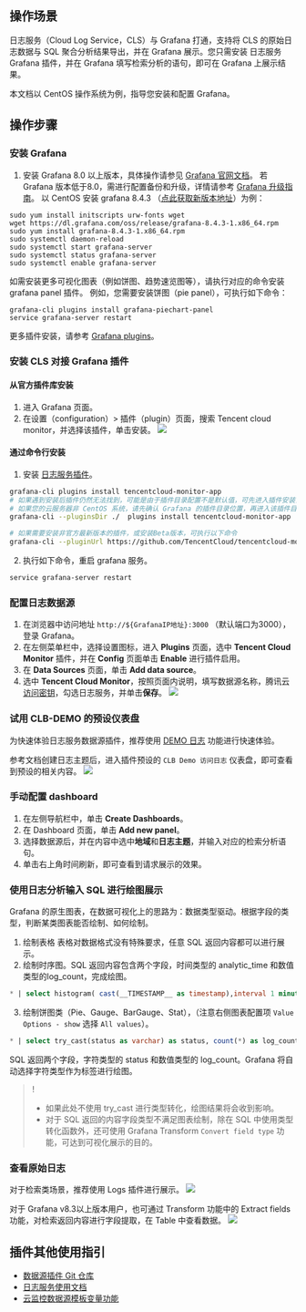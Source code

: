 ## 操作场景

日志服务（Cloud Log Service，CLS）与 Grafana 打通，支持将 CLS 的原始日志数据与 SQL 聚合分析结果导出，并在 Grafana 展示。您只需安装 日志服务 Grafana 插件，并在 Grafana 填写检索分析的语句，即可在 Grafana 上展示结果。

本文档以 CentOS 操作系统为例，指导您安装和配置 Grafana。

## 操作步骤

### 安装 Grafana

1. 安装 Grafana 8.0 以上版本，具体操作请参见 [Grafana 官网文档](https://grafana.com/docs/grafana/latest/installation/)。
若 Grafana 版本低于8.0，需进行配置备份和升级，详情请参考 [Grafana 升级指南](https://grafana.com/docs/grafana/latest/installation/upgrading/)。
以 CentOS  安装 grafana 8.4.3 （[点此获取新版本地址](https://grafana.com/grafana/download?pg=get&plcmt=selfmanaged-box1-cta1&edition=oss)）为例：
```
sudo yum install initscripts urw-fonts wget
wget https://dl.grafana.com/oss/release/grafana-8.4.3-1.x86_64.rpm
sudo yum install grafana-8.4.3-1.x86_64.rpm
sudo systemctl daemon-reload
sudo systemctl start grafana-server
sudo systemctl status grafana-server
sudo systemctl enable grafana-server
```
如需安装更多可视化图表（例如饼图、趋势速览图等），请执行对应的命令安装 grafana panel 插件。
例如，您需要安装饼图（pie panel），可执行如下命令：
```
grafana-cli plugins install grafana-piechart-panel
service grafana-server restart
```
更多插件安装，请参考 [Grafana plugins](https://grafana.com/grafana/plugins?type=panel)。


### 安装 CLS 对接 Grafana 插件

#### 从官方插件库安装

1. 进入 Grafana 页面。
2. 在设置（configuration）> 插件（plugin）页面，搜索 Tencent cloud monitor，并选择该插件，单击安装。
![](https://qcloudimg.tencent-cloud.cn/raw/0edf0fe478d2d3364a1c5cc5b9045824.png)


#### 通过命令行安装

1. 安装 [日志服务插件](https://grafana.com/grafana/plugins/tencentcloud-monitor-app/)。
```sh
grafana-cli plugins install tencentcloud-monitor-app
# 如果遇到安装后插件仍然无法找到，可能是由于插件目录配置不是默认值，可先进入插件安装目录，并执行以下命令
# 如果您的云服务器非 CentOS 系统，请先确认 Grafana 的插件目录位置，再进入该插件目录进行安装。
grafana-cli --pluginsDir ./  plugins install tencentcloud-monitor-app

# 如果需要安装非官方最新版本的插件，或安装Beta版本，可执行以下命令
grafana-cli --pluginUrl https://github.com/TencentCloud/tencentcloud-monitor-grafana-app/archive/refs/tags/${VERSION}.zip plugins install tencentcloud-monitor-app
```
2. 执行如下命令，重启 grafana 服务。
```sh
service grafana-server restart
```


### 配置日志数据源

1. 在浏览器中访问地址  `http://${GrafanaIP地址}:3000` （默认端口为3000），登录 Grafana。
2. 在左侧菜单栏中，选择设置图标，进入 **Plugins** 页面，选中 **Tencent Cloud Monitor** 插件，并在 **Config** 页面单击 **Enable** 进行插件启用。
3. 在 **Data Sources** 页面，单击 **Add data source**。
4. 选中 **Tencent Cloud Monitor**，按照页面内说明，填写数据源名称，腾讯云 [访问密钥](https://console.cloud.tencent.com/cam/capi)，勾选日志服务，并单击**保存**。
![](https://qcloudimg.tencent-cloud.cn/raw/cc9c03e32dc963fbc42f7999f7098e62.png)

### 试用 CLB-DEMO 的预设仪表盘

为快速体验日志服务数据源插件，推荐使用 [DEMO 日志](https://cloud.tencent.com/document/product/614/64538) 功能进行快速体验。

参考文档创建日志主题后，进入插件预设的 `CLB Demo 访问日志` 仪表盘，即可查看到预设的相关内容。
![](https://qcloudimg.tencent-cloud.cn/raw/c07d45ab8d24ea76616fdfadb4ac1717.png)


### 手动配置 dashboard

1. 在左侧导航栏中，单击 **Create Dashboards**。
2. 在 Dashboard 页面，单击 **Add new panel**。
3. 选择数据源后，并在内容中选中**地域**和**日志主题**，并输入对应的检索分析语句。
4. 单击右上角时间刷新，即可查看到请求展示的效果。

### 使用日志分析输入 SQL 进行绘图展示

Grafana 的原生图表，在数据可视化上的思路为：数据类型驱动。根据字段的类型，判断某类图表能否绘制、如何绘制。

1. 绘制表格
表格对数据格式没有特殊要求，任意 SQL 返回内容都可以进行展示。
2. 绘制时序图。SQL 返回内容包含两个字段，时间类型的 analytic_time 和数值类型的log_count，完成绘图。
```sql
* | select histogram( cast(__TIMESTAMP__ as timestamp),interval 1 minute) as analytic_time, count(*) as log_count group by analytic_time order by analytic_time limit 1000
```
3. 绘制饼图类（Pie、Gauge、BarGauge、Stat），（注意右侧图表配置项 `Value Options - show` 选择 `All values`）。
```sql
* | select try_cast(status as varchar) as status, count(*) as log_count group by status
```
SQL 返回两个字段，字符类型的 status 和数值类型的 log_count。Grafana 将自动选择字符类型作为标签进行绘图。
>! 
> - 如果此处不使用 try_cast 进行类型转化，绘图结果将会收到影响。
> - 对于 SQL 返回的内容字段类型不满足图表绘制，除在 SQL 中使用类型转化函数外，还可使用 Grafana Transform `Convert field type` 功能，可达到可视化展示的目的。
> 


### 查看原始日志

对于检索类场景，推荐使用 Logs 插件进行展示。
![](https://qcloudimg.tencent-cloud.cn/raw/3831320ff8b9ba90a8c1a2340569b5f9.png)

对于 Grafana v8.3以上版本用户，也可通过 Transform 功能中的 Extract fields 功能，对检索返回内容进行字段提取，在 Table 中查看数据。
![](https://qcloudimg.tencent-cloud.cn/raw/1032b82797a2045fb8b17af2c32a6d6e.png)


## 插件其他使用指引
- [数据源插件 Git 仓库](https://github.com/TencentCloud/tencentcloud-monitor-grafana-app)
- [日志服务使用文档](https://github.com/TencentCloud/tencentcloud-monitor-grafana-app/blob/master/%E6%97%A5%E5%BF%97%E6%9C%8D%E5%8A%A1.md)
- [云监控数据源模板变量功能](https://cloud.tencent.com/document/product/248/54510)

